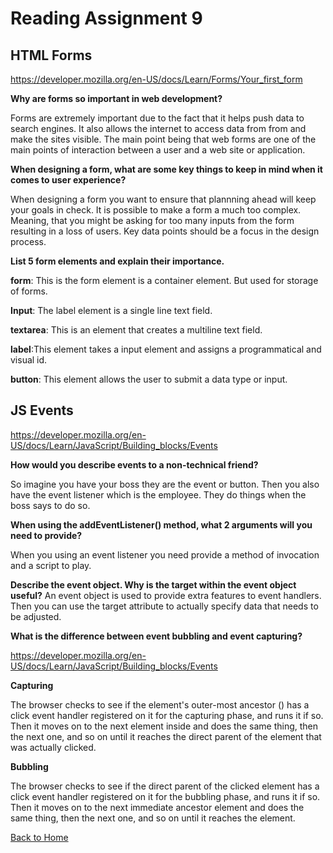 
# Reading Assignment 9


## HTML Forms

https://developer.mozilla.org/en-US/docs/Learn/Forms/Your_first_form

**Why are forms so important in web development?**

Forms are extremely important due to the fact that it helps push data to search engines. It also allows the internet to access data from from and make the sites visible. The main point being that web forms are one of the main points of interaction between a user and a web site or application. 

**When designing a form, what are some key things to keep in mind when it comes to user experience?**

When designing a form you want to ensure that plannning ahead will keep your goals in check. It is possible to make a form a much too complex. Meaning, that you might be asking for too many inputs from the form resulting in a loss of users. Key data points should be a focus in the design process.


**List 5 form elements and explain their importance.**

**form**: This is the form element is a container element. But used for storage of forms.

**Input**: The label element is a single line text field. 

**textarea**: This is an element that creates a multiline text field.

**label**:This element takes a input element and assigns a programmatical and visual id.

**button**: This element allows the user to submit a data type or input. 

## JS Events

https://developer.mozilla.org/en-US/docs/Learn/JavaScript/Building_blocks/Events

**How would you describe events to a non-technical friend?**

So imagine you have your boss they are the event or button. Then you also have the event listener which is the employee. They do things when the boss says to do so. 


**When using the addEventListener() method, what 2 arguments will you need to provide?**

When you using an event listener you need provide a method of invocation and a script to play.

**Describe the event object. Why is the target within the event object useful?**
An event object is used to provide extra features to event handlers. Then you can use the target attribute to actually specify data that needs to be adjusted.


**What is the difference between event bubbling and event capturing?**

https://developer.mozilla.org/en-US/docs/Learn/JavaScript/Building_blocks/Events

**Capturing**

The browser checks to see if the element's outer-most ancestor (<html>) has a click event handler registered on it for the capturing phase, and runs it if so.
Then it moves on to the next element inside <html> and does the same thing, then the next one, and so on until it reaches the direct parent of the element that was actually clicked.

**Bubbling**

The browser checks to see if the direct parent of the clicked element has a click event handler registered on it for the bubbling phase, and runs it if so.
Then it moves on to the next immediate ancestor element and does the same thing, then the next one, and so on until it reaches the <html> element.



[Back to Home](https://zusolaris.github.io/reading-notes/)